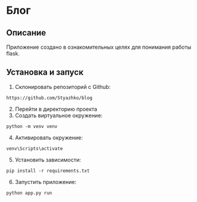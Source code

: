 # Блог
## Описание
Приложение создано в ознакомительных целях для понимания работы flask.
## Установка и запуск
1. Склонировать репозиторий с Github:
```
https://github.com/Styazhko/blog
```
2. Перейти в директорию проекта
3. Создать виртуальное окружение:
```
python -m venv venv
```
4. Активировать окружение:
```
venv\Scripts\activate
```
5. Установить зависимости:
```
pip install -r requirements.txt
```
6. Запустить приложение:
```
python app.py run
```
